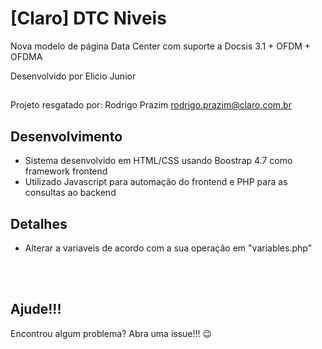 # [Claro] DTC Niveis

Nova modelo de página Data Center com suporte a Docsis 3.1 + OFDM + OFDMA

Desenvolvido por Elicio Junior

##

Projeto resgatado por: Rodrigo Prazim <rodrigo.prazim@claro.com.br>

## Desenvolvimento
* Sistema desenvolvido em HTML/CSS usando Boostrap 4.7 como framework frontend
* Utilizado Javascript para automação do frontend e PHP para as consultas ao backend

## Detalhes
* Alterar a variaveis de acordo com a sua operação em "variables.php"

<br><br>

## Ajude!!!
Encontrou algum problema? Abra uma issue!!! :wink: <br>
